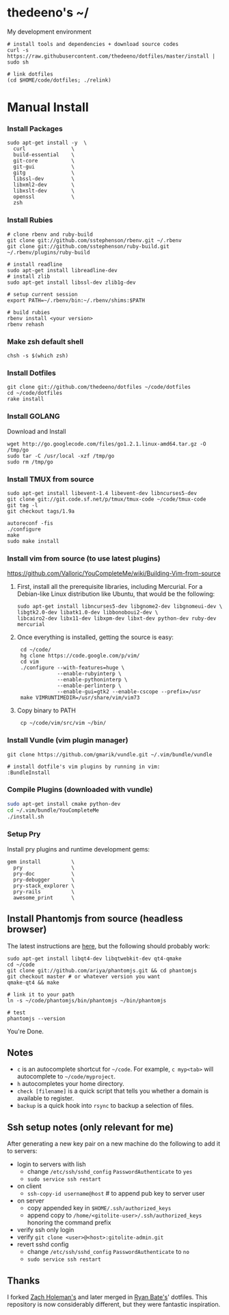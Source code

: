 # thedeeno's ~/
My development environment

```
# install tools and dependencies + download source codes
curl -s https://raw.githubusercontent.com/thedeeno/dotfiles/master/install | sudo sh

# link dotfiles
(cd $HOME/code/dotfiles; ./relink)
```

# Manual Install

### Install Packages

    sudo apt-get install -y  \
      curl               \
      build-essential    \
      git-core           \
      git-gui            \
      gitg               \
      libssl-dev         \
      libxml2-dev        \
      libxslt-dev        \
      openssl            \
      zsh

### Install Rubies

    # clone rbenv and ruby-build
    git clone git://github.com/sstephenson/rbenv.git ~/.rbenv
    git clone git://github.com/sstephenson/ruby-build.git ~/.rbenv/plugins/ruby-build

    # install readline
    sudo apt-get install libreadline-dev
    # install zlib
    sudo apt-get install libssl-dev zlib1g-dev

    # setup current session
    export PATH=~/.rbenv/bin:~/.rbenv/shims:$PATH

    # build rubies
    rbenv install <your version>
    rbenv rehash

### Make zsh default shell

    chsh -s $(which zsh)

### Install Dotfiles

    git clone git://github.com/thedeeno/dotfiles ~/code/dotfiles 
    cd ~/code/dotfiles
    rake install

### Install GOLANG

Download and Install

    wget http://go.googlecode.com/files/go1.2.1.linux-amd64.tar.gz -O /tmp/go
    sudo tar -C /usr/local -xzf /tmp/go
    sudo rm /tmp/go

### Install TMUX from source

    sudo apt-get install libevent-1.4 libevent-dev libncurses5-dev
    git clone git://git.code.sf.net/p/tmux/tmux-code ~/code/tmux-code 
    git tag -l
    git checkout tags/1.9a

    autoreconf -fis
    ./configure
    make
    sudo make install


### Install vim from source (to use latest plugins)

https://github.com/Valloric/YouCompleteMe/wiki/Building-Vim-from-source

1.  First, install all the prerequisite libraries, including Mercurial. For a Debian-like Linux distribution like Ubuntu, that would be the following:

        sudo apt-get install libncurses5-dev libgnome2-dev libgnomeui-dev \
        libgtk2.0-dev libatk1.0-dev libbonoboui2-dev \
        libcairo2-dev libx11-dev libxpm-dev libxt-dev python-dev ruby-dev mercurial

2. Once everything is installed, getting the source is easy:

        cd ~/code/
        hg clone https://code.google.com/p/vim/
        cd vim
        ./configure --with-features=huge \
                    --enable-rubyinterp \
                    --enable-pythoninterp \
                    --enable-perlinterp \
                    --enable-gui=gtk2 --enable-cscope --prefix=/usr
        make VIMRUNTIMEDIR=/usr/share/vim/vim73

3. Copy binary to PATH

        cp ~/code/vim/src/vim ~/bin/

### Install Vundle (vim plugin manager)

    git clone https://github.com/gmarik/vundle.git ~/.vim/bundle/vundle

    # install dotfile's vim plugins by running in vim:
    :BundleInstall

### Compile Plugins (downloaded with vundle)
  
```sh
sudo apt-get install cmake python-dev
cd ~/.vim/bundle/YouCompleteMe
./install.sh
```

### Setup Pry
  
Install pry plugins and runtime development gems:

    gem install          \ 
      pry                \
      pry-doc            \
      pry-debugger       \
      pry-stack_explorer \
      pry-rails          \
      awesome_print      \

## Install Phantomjs from source (headless browser)

The latest instructions are [here](http://code.google.com/p/phantomjs/wiki/BuildInstructions), but the following should probably work:

    sudo apt-get install libqt4-dev libqtwebkit-dev qt4-qmake
    cd ~/code
    git clone git://github.com/ariya/phantomjs.git && cd phantomjs
    git checkout master # or whatever version you want
    qmake-qt4 && make

    # link it to your path
    ln -s ~/code/phantomjs/bin/phantomjs ~/bin/phantomjs

    # test
    phantomjs --version

You're Done.

## Notes
- `c` is an autocomplete shortcut for `~/code`. For example, 
  `c myp<tab>` will autocomplete to `~/code/myproject`.
- `h` autocompletes your home directory.
- `check [filename]` is a quick script that tells you whether a domain is
  available to register.
- `backup` is a quick hook into `rsync` to backup a selection of files.

## Ssh setup notes (only relevant for me)

After generating a new key pair on a new machine do the following to add
it to servers:

- login to servers with lish 
  - change `/etc/ssh/sshd_config` `PasswordAuthenticate` to `yes`
  - `sudo service ssh restart`
- on client
  - `ssh-copy-id username@host` # to append pub key to server user
- on server
  - copy appended key in `$HOME/.ssh/authorized_keys` 
  - append copy to `/home/<gitolite-user>/.ssh/authorized_keys` honoring the command prefix
- verify ssh only login
- verify `git clone <user>@<host>:gitolite-admin.git`
- revert sshd config
  - change `/etc/ssh/sshd_config` `PasswordAuthenticate` to `no`
  - `sudo service ssh restart`

## Thanks

I forked [Zach Holeman's](http://github.com/holman) and later merged in 
[Ryan Bate's](http://github.com/ryanb)' dotfiles. This repository is now
considerably different, but they were fantastic inspiration.
